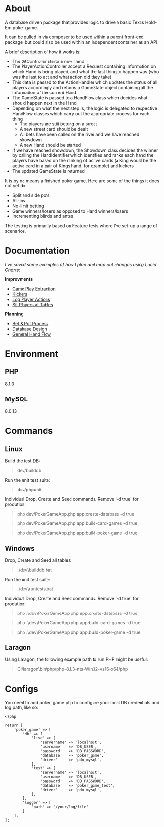 # About

A database driven package that provides logic to drive a basic Texas Hold-Em poker game.

It can be pulled in via composer to be used within a parent front-end package, but could also be used within an independent container as an API.

A brief description of how it works is:

- The SitController starts a new Hand
- The PlayerActionController accept a Request containing information on which Hand is being played, and what the last thing to happen was (who was the last to act and what action did they take)
- This data is passed to the ActionHandler which updates the status of all players accordingly and returns a GameState object containing all the information of the current Hand
- The GameState is passed to a HandFlow class which decides what should happen next in the Hand
- Depending on what the next step is, the logic is delegated to respective HandFlow classes which carry out the appropriate process for each thing:
  - The players are still betting on a street
  - A new street card should be dealt
  - All bets have been called on the river and we have reached showdown
  - A new Hand should be started
- If we have reached showdown, the Showdown class decides the winner by calling the HandIdentifier which identifies and ranks each hand the players have based on the ranking of active cards (a King would be the active card in a pair of Kings hand, for example) and kickers
- The updated GameState is returned

It is by no means a finished poker game. Here are some of the things it does not yet do:

- Split and side pots
- All-ins
- No-limit betting
- Game winners/losers as opposed to Hand winners/losers
- Incrementing blinds and antes

The testing is primarily based on Feature tests where I've set-up a range of scenarios.

# Documentation

*I've saved some examples of how I plan and map out changes using Lucid Charts:*

**Improvments**

- [Game Play Extraction](/documentation/improvements/gameplay_extraction.pdf)
- [Kickers](/documentation/improvements/kickers.pdf)
- [Log Player Actions](/documentation/improvements/log_player_actions.pdf)
- [Sit Players at Tables](/documentation/improvements/sit_players_at_tables.pdf)

**Planning**

- [Bet & Pot Process](/documentation/planning/bet_and_pot_process.pdf)
- [Database Design](/documentation/planning/database_design.pdf)
- [General Hand Flow](/documentation/planning/general_hand_flow.pdf)

# Environment

## PHP

8.1.3

## MySQL

8.0.13

# Commands

## Linux

Build the test DB:

> dev/builddb

Run the unit test suite:

> dev/phpunit

Individual Drop, Create and Seed commands. Remove '-d true' for prodution:

> php dev/PokerGameApp.php app:create-database -d true

> php dev/PokerGameApp.php app:build-card-games -d true

> php dev/PokerGameApp.php app:build-poker-game -d true

## Windows

Drop, Create and Seed all tables:

> .\dev\builddb.bat

Run the unit test suite:

> .\dev\runtests.bat

Individual Drop, Create and Seed commands. Remove '-d true' for prodution:

> php .\dev\PokerGameApp.php app:create-database -d true

> php .\dev\PokerGameApp.php app:build-card-games -d true

> php .\dev\PokerGameApp.php app:build-poker-game -d true

## Laragon

Using Laragon, the following example path to run PHP might be useful:

> C:\laragon\bin\php\php-8.1.3-nts-Win32-vs16-x64/php

# Configs

You need to add poker_game.php to configure your local DB credentials and log path, like so:

```
<?php

return [
    'poker_game' => [
        'db' => [
            'live' => [
                'servername' => 'localhost',
                'username'   => 'DB_USER',
                'password'   => 'DB_PASSWORD',
                'database'   => 'poker_game',
                'driver'     => 'pdo_mysql',
            ],
            'test' => [
                'servername' => 'localhost',
                'username'   => 'DB_USER',
                'password'   => 'DB_PASSWORD',
                'database'   => 'poker_game_test',
                'driver'     => 'pdo_mysql',
            ],
        ],
        'logger' => [
            'path' => '/your/log/file'
        ]
    ],
];

```

